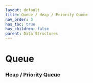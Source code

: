 ```yaml
---
layout: default
title: Queue / Heap / Priority Queue
nav_order: 3
has_toc: true
has_children: false
parent: Data Structures
---
```


# Queue

<!--
	Number of Recent Calls
	Solution
	Easy

	Dota2 Senate
	Solution
	Medium
-->
### Heap / Priority Queue

<!--
	Kth Largest Element in an Array
	Solution
	Medium

	Smallest Number in Infinite Set
	Solution
	Medium

	Maximum Subsequence Score
	Solution
	Medium

	Total Cost to Hire K Workers
	Solution
	Medium
-->